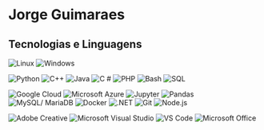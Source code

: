 # Jorge Guimaraes

## Tecnologias e Linguagens

![Linux](https://img.shields.io/endpoint?url=https://github.com/JorgeMGuimaraes/JorgeMGuimaraes/shields/Linux.json) ![Windows](https://img.shields.io/endpoint?url=https://github.com/JorgeMGuimaraes/JorgeMGuimaraes/shields/windows.json)

![Python](https://img.shields.io/endpoint?url=https://github.com/JorgeMGuimaraes/JorgeMGuimaraes/shields/python.json) ![C++](https://img.shields.io/endpoint?url=https://github.com/JorgeMGuimaraes/JorgeMGuimaraes/shields/cplusplus.json) ![Java](https://img.shields.io/endpoint?url=https://github.com/JorgeMGuimaraes/JorgeMGuimaraes/shields/java.json) ![C #](https://img.shields.io/endpoint?url=https://github.com/JorgeMGuimaraes/JorgeMGuimaraes/shields/csharp.json) ![PHP](https://img.shields.io/endpoint?url=https://github.com/JorgeMGuimaraes/JorgeMGuimaraes/shields/php.json) ![Bash](https://img.shields.io/endpoint?url=https://github.com/JorgeMGuimaraes/JorgeMGuimaraes/shields/gnubash.json) ![SQL](https://img.shields.io/endpoint?url=https://github.com/JorgeMGuimaraes/JorgeMGuimaraes/shields/postgresql.json)

![Google Cloud](https://img.shields.io/endpoint?url=https://github.com/JorgeMGuimaraes/JorgeMGuimaraes/shields/googlecloud.json) ![Microsoft Azure](https://img.shields.io/endpoint?url=https://github.com/JorgeMGuimaraes/JorgeMGuimaraes/shields/microsoftazure.json) ![Jupyter](https://img.shields.io/endpoint?url=https://github.com/JorgeMGuimaraes/JorgeMGuimaraes/shields/jupyter.json) ![Pandas](https://img.shields.io/endpoint?url=https://github.com/JorgeMGuimaraes/JorgeMGuimaraes/shields/pandas.json) ![MySQL/ MariaDB](https://img.shields.io/endpoint?url=https://github.com/JorgeMGuimaraes/JorgeMGuimaraes/shields/mariadb.json) ![Docker](https://img.shields.io/endpoint?url=https://github.com/JorgeMGuimaraes/JorgeMGuimaraes/shields/docker.json) ![.NET](https://img.shields.io/endpoint?url=https://github.com/JorgeMGuimaraes/JorgeMGuimaraes/shields/dot-net.json) ![Git](https://img.shields.io/endpoint?url=https://github.com/JorgeMGuimaraes/JorgeMGuimaraes/shields/git.json) ![Node.js](https://img.shields.io/endpoint?url=https://github.com/JorgeMGuimaraes/JorgeMGuimaraes/shields/node-dot-js.json)

![Adobe Creative](https://img.shields.io/endpoint?url=https://github.com/JorgeMGuimaraes/JorgeMGuimaraes/shields/adobecreativecloud.json) ![Microsoft Visual Studio](https://img.shields.io/endpoint?url=https://github.com/JorgeMGuimaraes/JorgeMGuimaraes/shields/visualstudio.json) ![VS Code](https://img.shields.io/endpoint?url=https://github.com/JorgeMGuimaraes/JorgeMGuimaraes/shields/visualstudiocode.json) ![Microsoft Office](https://img.shields.io/endpoint?url=https://github.com/JorgeMGuimaraes/JorgeMGuimaraes/shields/microsoftoffice.json)